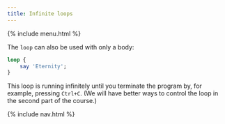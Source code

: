 ```yaml
---
title: Infinite loops
---
```


{% include menu.html %}

The `loop` can also be used with only a body:

```raku
loop {
    say 'Eternity';
}
```

This loop is running infinitely until you terminate the program by, for example, pressing `Ctrl+C`. (We will have better ways to control the loop in the second part of the course.)

{% include nav.html %}
